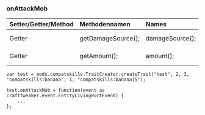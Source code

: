 ### onAttackMob
| Setter/Getter/Method | Methodennamen      | Names           | Input/Output                                               |
|:-------------------- |:------------------ |:--------------- | ---------------------------------------------------------- |
| Getter               | getDamageSource(); | damageSource(); | Returns an [IDamageSource](/Vanilla/Damage/IDamageSource/) |
| Getter               | getAmount();       | amount();       | Returns an Float                                           |


```
var test = mods.compatskills.TraitCreator.createTrait("test", 2, 3, "compatskills:banana", 1, "compatskills:banana|5");

test.onAttackMob = function(event as crafttweaker.event.EntityLivingHurtEvent) {
    ...
};
```
